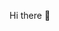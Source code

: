  Hi there 👋

<!--
**Diana003-del/Diana003-del** is a ✨ _special_ ✨ repository because its `README.md` (this file) appears on your GitHub profile.

Here are some ideas to get you started:

- 🔭 I’m currently working on html and just..
- 🌱 I’m currently learning programming.
- 👯 I’m looking forward to being a full time programmer 
- My goal largely base on software engineering and exploring other fields.
- Keeper working hard and integrate this with nursing.
- contacts email is dmwende383@gmail.com.
